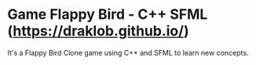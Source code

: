 # Game Flappy Bird - C++ SFML (https://draklob.github.io/)


It's a Flappy Bird Clone game using C++ and SFML to learn new concepts.